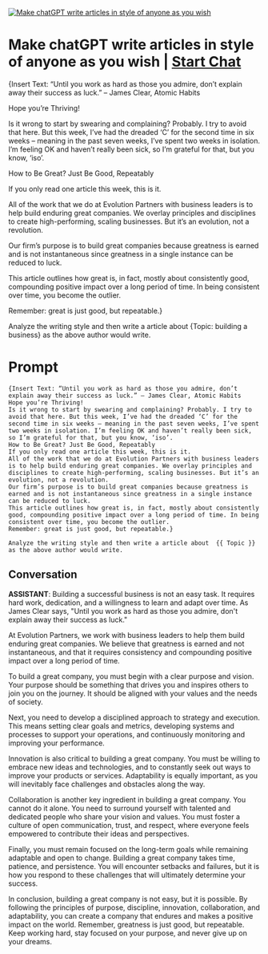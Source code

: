 
[![Make chatGPT write articles in style of anyone as you wish](https://flow-prompt-covers.s3.us-west-1.amazonaws.com/icon/realistic/real_4.png)](https://gptcall.net/chat.html?data=%7B%22contact%22%3A%7B%22id%22%3A%22qPqvUm5B1n0-VY5h-PG-p%22%2C%22flow%22%3Atrue%7D%7D)
# Make chatGPT write articles in style of anyone as you wish | [Start Chat](https://gptcall.net/chat.html?data=%7B%22contact%22%3A%7B%22id%22%3A%22qPqvUm5B1n0-VY5h-PG-p%22%2C%22flow%22%3Atrue%7D%7D)
{Insert Text: “Until you work as hard as those you admire, don’t explain away their success as luck.” – James Clear, Atomic Habits

Hope you’re Thriving!

Is it wrong to start by swearing and complaining? Probably. I try to avoid that here. But this week, I’ve had the dreaded ‘C’ for the second time in six weeks – meaning in the past seven weeks, I’ve spent two weeks in isolation. I’m feeling OK and haven’t really been sick, so I’m grateful for that, but you know, ‘iso’.

How to Be Great? Just Be Good, Repeatably

If you only read one article this week, this is it.

All of the work that we do at Evolution Partners with business leaders is to help build enduring great companies. We overlay principles and disciplines to create high-performing, scaling businesses. But it’s an evolution, not a revolution.

Our firm’s purpose is to build great companies because greatness is earned and is not instantaneous since greatness in a single instance can be reduced to luck.

This article outlines how great is, in fact, mostly about consistently good, compounding positive impact over a long period of time. In being consistent over time, you become the outlier.

Remember: great is just good, but repeatable.}



Analyze the writing style and then write a article about  {Topic: building a business} as the above author would write.

# Prompt

```
{Insert Text: “Until you work as hard as those you admire, don’t explain away their success as luck.” – James Clear, Atomic Habits
Hope you’re Thriving!
Is it wrong to start by swearing and complaining? Probably. I try to avoid that here. But this week, I’ve had the dreaded ‘C’ for the second time in six weeks – meaning in the past seven weeks, I’ve spent two weeks in isolation. I’m feeling OK and haven’t really been sick, so I’m grateful for that, but you know, ‘iso’.
How to Be Great? Just Be Good, Repeatably
If you only read one article this week, this is it.
All of the work that we do at Evolution Partners with business leaders is to help build enduring great companies. We overlay principles and disciplines to create high-performing, scaling businesses. But it’s an evolution, not a revolution.
Our firm’s purpose is to build great companies because greatness is earned and is not instantaneous since greatness in a single instance can be reduced to luck.
This article outlines how great is, in fact, mostly about consistently good, compounding positive impact over a long period of time. In being consistent over time, you become the outlier.
Remember: great is just good, but repeatable.}

Analyze the writing style and then write a article about  {{ Topic }} as the above author would write.
```

## Conversation

**ASSISTANT**: Building a successful business is not an easy task. It requires hard work, dedication, and a willingness to learn and adapt over time. As James Clear says, "Until you work as hard as those you admire, don't explain away their success as luck."



At Evolution Partners, we work with business leaders to help them build enduring great companies. We believe that greatness is earned and not instantaneous, and that it requires consistency and compounding positive impact over a long period of time.



To build a great company, you must begin with a clear purpose and vision. Your purpose should be something that drives you and inspires others to join you on the journey. It should be aligned with your values and the needs of society.



Next, you need to develop a disciplined approach to strategy and execution. This means setting clear goals and metrics, developing systems and processes to support your operations, and continuously monitoring and improving your performance.



Innovation is also critical to building a great company. You must be willing to embrace new ideas and technologies, and to constantly seek out ways to improve your products or services. Adaptability is equally important, as you will inevitably face challenges and obstacles along the way.



Collaboration is another key ingredient in building a great company. You cannot do it alone. You need to surround yourself with talented and dedicated people who share your vision and values. You must foster a culture of open communication, trust, and respect, where everyone feels empowered to contribute their ideas and perspectives.



Finally, you must remain focused on the long-term goals while remaining adaptable and open to change. Building a great company takes time, patience, and persistence. You will encounter setbacks and failures, but it is how you respond to these challenges that will ultimately determine your success.



In conclusion, building a great company is not easy, but it is possible. By following the principles of purpose, discipline, innovation, collaboration, and adaptability, you can create a company that endures and makes a positive impact on the world. Remember, greatness is just good, but repeatable. Keep working hard, stay focused on your purpose, and never give up on your dreams.


